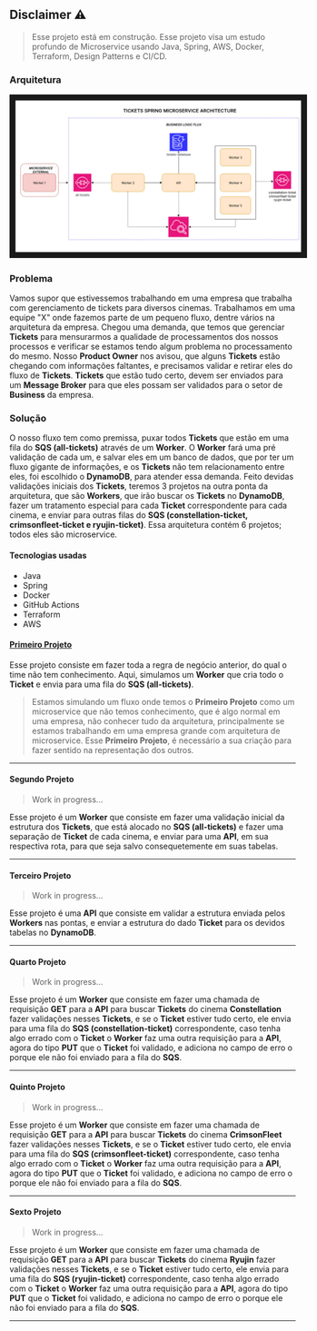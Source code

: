 ## Disclaimer ⚠

> Esse projeto está em construção. Esse projeto visa um estudo profundo de Microservice usando Java, Spring, AWS, Docker, Terraform, Design Patterns e CI/CD.

### Arquitetura

<p align="center">
<img src="https://github.com/andre4j/tickets-flow-spring-microservice/blob/main/Microservice_Spring_Architecture.jpg" border="10"/>
</p>

### Problema

  Vamos supor que estivessemos trabalhando em uma empresa que trabalha com gerenciamento de tickets para diversos cinemas. Trabalhamos em uma equipe "X" onde fazemos parte de um pequeno fluxo, dentre vários na arquitetura da empresa. Chegou uma demanda, que temos que gerenciar **Tickets** para mensurarmos a qualidade de processamentos dos nossos processos e verificar se estamos tendo algum problema no processamento do mesmo. Nosso **Product Owner** nos avisou, que alguns **Tickets** estão chegando com informações faltantes, e precisamos validar e retirar eles do fluxo de **Tickets**. **Tickets** que estão tudo certo, devem ser enviados para um **Message Broker** para que eles possam ser validados para o setor de **Business** da empresa.

### Solução

  O nosso fluxo tem como premissa, puxar todos **Tickets** que estão em uma fila do **SQS (all-tickets)** através de um **Worker**. O **Worker** fará uma pré validação de cada um, e salvar eles em um banco de dados, que por ter um fluxo gigante de informações, e os **Tickets** não tem relacionamento entre eles, foi escolhido o **DynamoDB**, para atender essa demanda. Feito devidas validações iniciais dos **Tickets**, teremos 3 projetos na outra ponta da arquitetura, que são **Workers**, que irão buscar os **Tickets** no **DynamoDB**, fazer um tratamento especial para cada **Ticket** correspondente para cada cinema, e enviar para outras filas do **SQS (constellation-ticket, crimsonfleet-ticket e ryujin-ticket)**. Essa arquitetura contém 6 projetos; todos eles são microservice. 

#### Tecnologias usadas

  * Java
  * Spring
  * Docker
  * GitHub Actions
  * Terraform
  * AWS

#### [Primeiro Projeto]()

 Esse projeto consiste em fazer toda a regra de negócio anterior, do qual o time não tem conhecimento. Aqui, simulamos um **Worker** que cria todo o **Ticket** e envia para uma fila do **SQS (all-tickets)**. 

 > Estamos simulando um fluxo onde temos o **Primeiro Projeto** como um microservice que não temos conhecimento, que é algo normal em uma empresa, não conhecer tudo da arquitetura, principalmente se estamos trabalhando em uma empresa grande com arquitetura de microservice. Esse **Primeiro Projeto**, é necessário a sua criação para fazer sentido na representação dos outros.

--------------------------------------------------------------------------------------------------------------------

#### Segundo Projeto

  > Work in progress...

  Esse projeto é um **Worker** que consiste em fazer uma validação inicial da estrutura dos **Tickets**, que está alocado no **SQS (all-tickets)** e fazer uma separação de **Ticket** de cada cinema, e enviar para uma **API**, em sua respectiva rota, para que seja salvo consequetemente em suas tabelas.

---

#### Terceiro Projeto 

  > Work in progress...

   Esse projeto é uma **API** que consiste em validar a estrutura enviada pelos **Workers** nas pontas, e enviar a estrutura do dado **Ticket** para os devidos tabelas no **DynamoDB**.

---

#### Quarto Projeto 

  > Work in progress...

  Esse projeto é um **Worker** que consiste em fazer uma chamada de requisição **GET** para a **API** para buscar **Tickets** do cinema **Constellation** fazer validações nesses **Tickets**, e se o **Ticket** estiver tudo certo, ele envia para uma fila do **SQS (constellation-ticket)** correspondente, caso tenha algo errado com o **Ticket** o **Worker** faz uma outra requisição para a **API**, agora do tipo **PUT** que o **Ticket** foi validado, e adiciona no campo de erro o porque ele não foi enviado para a fila do **SQS**.
  
---

#### Quinto Projeto

  > Work in progress...

  Esse projeto é um **Worker** que consiste em fazer uma chamada de requisição **GET** para a **API** para buscar **Tickets** do cinema **CrimsonFleet** fazer validações nesses **Tickets**, e se o **Ticket** estiver tudo certo, ele envia para uma fila do **SQS (crimsonfleet-ticket)** correspondente, caso tenha algo errado com o **Ticket** o **Worker** faz uma outra requisição para a **API**, agora do tipo **PUT** que o **Ticket** foi validado, e adiciona no campo de erro o porque ele não foi enviado para a fila do **SQS**.

---

#### Sexto Projeto

  > Work in progress...

 Esse projeto é um **Worker** que consiste em fazer uma chamada de requisição **GET** para a **API** para buscar **Tickets** do cinema **Ryujin** fazer validações nesses **Tickets**, e se o **Ticket** estiver tudo certo, ele envia para uma fila do **SQS (ryujin-ticket)** correspondente, caso tenha algo errado com o **Ticket** o **Worker** faz uma outra requisição para a **API**, agora do tipo **PUT** que o **Ticket** foi validado, e adiciona no campo de erro o porque ele não foi enviado para a fila do **SQS**.

---
